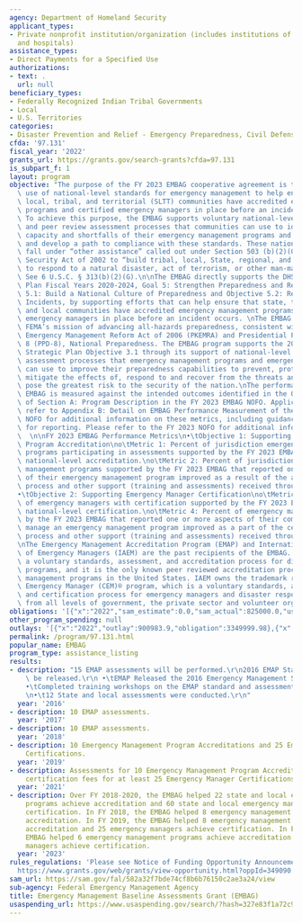 ```yaml
---
agency: Department of Homeland Security
applicant_types:
- Private nonprofit institution/organization (includes institutions of higher education
  and hospitals)
assistance_types:
- Direct Payments for a Specified Use
authorizations:
- text: .
  url: null
beneficiary_types:
- Federally Recognized Indian Tribal Governments
- Local
- U.S. Territories
categories:
- Disaster Prevention and Relief - Emergency Preparedness, Civil Defense
cfda: '97.131'
fiscal_year: '2022'
grants_url: https://grants.gov/search-grants?cfda=97.131
is_subpart_f: 1
layout: program
objective: "The purpose of the FY 2023 EMBAG cooperative agreement is to support the\
  \ use of national-level standards for emergency management to help ensure that state,\
  \ local, tribal, and territorial (SLTT) communities have accredited emergency management\
  \ programs and certified emergency managers in place before an incident occurs.\
  \ To achieve this purpose, the EMBAG supports voluntary national-level standards\
  \ and peer review assessment processes that communities can use to identify the\
  \ capacity and shortfalls of their emergency management programs and emergency managers\
  \ and develop a path to compliance with these standards. These national-level standards\
  \ fall under “other assistance” called out under Section 503 (b)(2)(G) of the Homeland\
  \ Security Act of 2002 to “build tribal, local, State, regional, and national capabilities…necessary\
  \ to respond to a natural disaster, act of terrorism, or other man-made disaster.”\
  \ See 6 U.S.C. § 313(b)(2)(G).\n\nThe EMBAG directly supports the DHS Strategic\
  \ Plan Fiscal Years 2020-2024, Goal 5: Strengthen Preparedness and Resilience, Objective\
  \ 5.1: Build a National Culture of Preparedness and Objective 5.2: Respond During\
  \ Incidents, by supporting efforts that can help ensure that state, tribal, territorial,\
  \ and local communities have accredited emergency management programs and certified\
  \ emergency managers in place before an incident occurs. \nThe EMBAG program reinforces\
  \ FEMA’s mission of advancing all-hazards preparedness, consistent with the Post-Katrina\
  \ Emergency Management Reform Act of 2006 (PKEMRA) and Presidential Policy Directive\
  \ 8 (PPD-8), National Preparedness. The EMBAG program supports the 2022-2026 FEMA\
  \ Strategic Plan Objective 3.1 through its support of national-level standards and\
  \ assessment processes that emergency management programs and emergency managers\
  \ can use to improve their preparedness capabilities to prevent, protect against,\
  \ mitigate the effects of, respond to and recover from the threats and hazards that\
  \ pose the greatest risk to the security of the nation.\nThe performance of the\
  \ EMBAG is measured against the intended outcomes identified in the Objectives section\
  \ of Section A: Program Description in the FY 2023 EMBAG NOFO. Applicants should\
  \ refer to Appendix B: Detail on EMBAG Performance Measurement of the FY 2023 EMBAG\
  \ NOFO for additional information on these metrics, including guidance and a template\
  \ for reporting. Please refer to the FY 2023 NOFO for additional information: https://www.grants.gov/web/grants/view-opportunity.html?oppId=349090.\
  \  \n\nFY 2023 EMBAG Performance Metrics\n•\tObjective 1: Supporting Emergency Management\
  \ Program Accreditation\no\tMetric 1: Percent of jurisdiction emergency management\
  \ programs participating in assessments supported by the FY 2023 EMBAG that achieve\
  \ national-level accreditation.\no\tMetric 2: Percent of jurisdiction emergency\
  \ management programs supported by the FY 2023 EMBAG that reported one or more aspects\
  \ of their emergency management program improved as a result of the accreditation\
  \ process and other support (training and assessments) received through the EMBAG.\n\
  •\tObjective 2: Supporting Emergency Manager Certification\no\tMetric 3: Percent\
  \ of emergency managers with certification supported by the FY 2023 EMBAG that achieve\
  \ national-level certification.\no\tMetric 4: Percent of emergency managers supported\
  \ by the FY 2023 EMBAG that reported one or more aspects of their competence to\
  \ manage an emergency management program improved as a part of the certification\
  \ process and other support (training and assessments) received through the EMBAG.\n\
  \nThe Emergency Management Accreditation Program (EMAP) and International Association\
  \ of Emergency Managers (IAEM) are the past recipients of the EMBAG. EMAP maintains\
  \ a voluntary standards, assessment, and accreditation process for disaster preparedness\
  \ programs, and it is the only known peer reviewed accreditation process for emergency\
  \ management programs in the United States. IAEM owns the trademark registered Certified\
  \ Emergency Manager (CEM)® program, which is a voluntary standards, assessment,\
  \ and certification process for emergency managers and disaster response professionals\
  \ from all levels of government, the private sector and volunteer organizations."
obligations: '[{"x":"2022","sam_estimate":0.0,"sam_actual":825000.0,"usa_spending_actual":3277765.0},{"x":"2023","sam_estimate":1500000.0,"sam_actual":0.0,"usa_spending_actual":1674315.57},{"x":"2024","sam_estimate":1500000.0,"sam_actual":0.0,"usa_spending_actual":-39550.34}]'
other_program_spending: null
outlays: '[{"x":"2022","outlay":900983.9,"obligation":3349999.98},{"x":"2023","outlay":1281442.22,"obligation":1675000.0},{"x":"2024","outlay":0.0,"obligation":0.0}]'
permalink: /program/97.131.html
popular_name: EMBAG
program_type: assistance_listing
results:
- description: "15 EMAP assessments will be performed.\r\n2016 EMAP Standard will\
    \ be released.\r\n •\tEMAP Released the 2016 Emergency Management Standard \r\n\
    •\tCompleted training workshops on the EMAP standard and assessment process.\r\
    \n•\t12 State and local assessments were conducted.\r\n"
  year: '2016'
- description: 10 EMAP assessments.
  year: '2017'
- description: 10 EMAP assessments.
  year: '2018'
- description: 10 Emergency Management Program Accreditations and 25 Emergency Manager
    Certifications.
  year: '2019'
- description: Assessments for 10 Emergency Management Program Accreditations and
    certification fees for at least 25 Emergency Manager Certifications.
  year: '2021'
- description: Over FY 2018-2020, the EMBAG helped 22 state and local emergency management
    programs achieve accreditation and 60 state and local emergency managers achieve
    certification. In FY 2018, the EMBAG helped 8 emergency management programs achieve
    accreditation. In FY 2019, the EMBAG helped 8 emergency management programs achieve
    accreditation and 25 emergency managers achieve certification. In FY 2020, the
    EMBAG helped 6 emergency management programs achieve accreditation and 35 emergency
    managers achieve certification.
  year: '2023'
rules_regulations: 'Please see Notice of Funding Opportunity Announcement (NOFO):
  https://www.grants.gov/web/grants/view-opportunity.html?oppId=349090.'
sam_url: https://sam.gov/fal/582a32f7bde74cf8b6b76150c2ae3a24/view
sub-agency: Federal Emergency Management Agency
title: Emergency Management Baseline Assessments Grant (EMBAG)
usaspending_url: https://www.usaspending.gov/search/?hash=327e83f1a72c9df9231538e0b8cf895e
---
```

